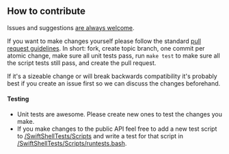 ## How to contribute

Issues and suggestions [are always welcome](https://github.com/kareman/SwiftShell/issues/new).

If you want to make changes yourself please follow the standard [pull request guidelines](http://help.github.com/pull-requests/). In short: fork, create topic branch, one commit per atomic change, make sure all unit tests pass, run `make test` to make sure all the script tests still pass, and create the pull request.

If it's a sizeable change or will break backwards compatibility it's probably best if you create an issue first so we can discuss the changes beforehand.

#### Testing

- Unit tests are awesome. Please create new ones to test the changes you make.
- If you make changes to the public API feel free to add a new test script to [/SwiftShellTests/Scripts](https://github.com/kareman/SwiftShell/tree/master/SwiftShellTests/Scripts) and write a test for that script in [/SwiftShellTests/Scripts/runtests.bash](https://github.com/kareman/SwiftShell/blob/master/SwiftShellTests/Scripts/runtests.bash).
